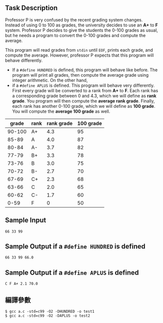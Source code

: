## Task Description ##

Professor P is very confused by the recent grading system changes. Instead of using 0 to 100 as grades, the university decides to use an **A+** to **F** system. Professor P decides to give the students the 0-100 grades as usual, but he needs a program to convert the 0-100 grades and compute the average. 

This program will read grades from `stdin` until `EOF`, prints each grade, and compute the average. However, professor P expects that this program will behave differently. 

* If a `#define HUNDRED` is defined, this program will behave like before. The program will print all grades, then compute the average grade using integer arithmetic. On the other hand, 
* if a `#define APLUS` is defined. This program will behave very differently. First every grade will be converted to a rank from **A+** to **F**. Each rank has a corresponding grade between 0 and 4.3, which we will define as **rank grade**. You program will then compute the **average rank grade**. Finally, each rank has another 0-100 grade, which we will define as **100 grade**. You will compute the **average 100 grade** as well.

|grade	| rank	| rank grade	| 100 grade|
|-------|-------|---------------|----------|
|90-100	|A+	|4.3|	95|
|85-89	|A	|4.0|	87|
|80-84	|A-	|3.7|	82|
|77-79	|B+	|3.3|	78|
|73-76	|B	|3.0|	75|
|70-72	|B-	|2.7|	70|
|67-69	|C+	|2.3|	68|
|63-66	|C	|2.0|	65|
|60-62	|C-	|1.7|	60|
|0-59	|F	|0|	50|

## Sample Input ##
```
66 33 99
```

## Sample Output if a `#define HUNDRED` is defined ##
```
66 33 99 66.0
```

## Sample Output if a `#define APLUS` is defined ##
```
C F A+ 2.1 70.0
```

## 編譯參數 ##

```
$ gcc a.c -std=c99 -O2 -DHUNDRED -o test1
$ gcc a.c -std=c99 -O2 -DAPLUS -o test2
```